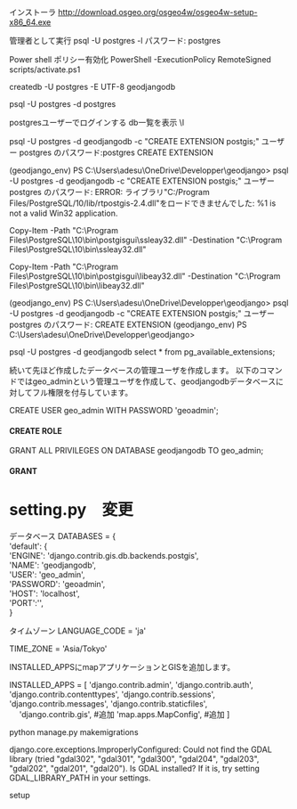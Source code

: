 インストーラ
http://download.osgeo.org/osgeo4w/osgeo4w-setup-x86_64.exe


管理者として実行
psql -U postgres -l
パスワード: postgres

Power shell ポリシー有効化
PowerShell -ExecutionPolicy RemoteSigned  scripts/activate.ps1


createdb -U postgres -E UTF-8 geodjangodb



psql -U postgres -d postgres

postgresユーザーでログインする
db一覧を表示
\l







psql -U postgres -d geodjangodb -c "CREATE EXTENSION postgis;"
ユーザー postgres のパスワード:postgres
CREATE EXTENSION


(geodjango_env) PS C:\Users\adesu\OneDrive\Developper\geodjango> psql -U postgres -d geodjangodb -c "CREATE EXTENSION postgis;"
ユーザー postgres のパスワード:
ERROR:  ライブラリ"C:/Program Files/PostgreSQL/10/lib/rtpostgis-2.4.dll"をロードできませんでした: %1 is not a valid Win32 application.

<!-- エラー対処 -->
<!-- https://stackoverflow.com/questions/57510486/error-adding-postgis-extension-to-postgresql-win10 -->

Copy-Item -Path "C:\Program Files\PostgreSQL\10\bin\postgisgui\ssleay32.dll" -Destination "C:\Program Files\PostgreSQL\10\bin\ssleay32.dll"

Copy-Item -Path "C:\Program Files\PostgreSQL\10\bin\postgisgui\libeay32.dll" -Destination "C:\Program Files\PostgreSQL\10\bin\libeay32.dll"

(geodjango_env) PS C:\Users\adesu\OneDrive\Developper\geodjango> psql -U postgres -d geodjangodb -c "CREATE EXTENSION postgis;"
ユーザー postgres のパスワード:
CREATE EXTENSION
(geodjango_env) PS C:\Users\adesu\OneDrive\Developper\geodjango>

<!-- エクステンションの生成確認 -->
psql -U postgres -d geodjangodb
select * from pg_available_extensions;

 <!-- pointcloud                   | 1.1.0           |                   | data type for lidar point clouds
 pointcloud_postgis           | 1.0             |                   | integration for pointcloud LIDAR data and PostGIS geometry data
 postgis                      | 2.4.4           | 2.4.4             | PostGIS geometry, geography, and raster spatial types and functions
 postgis_sfcgal               | 2.4.4           |                   | PostGIS SFCGAL functions
 postgis_tiger_geocoder       | 2.4.4           |                   | PostGIS tiger geocoder and reverse geocoder
 postgis_topology             | 2.4.4           |                   | PostGIS topology spatial types and functions
 postgres_fdw                 | 1.0             |                   | foreign-data wrapper for remote PostgreSQL servers
 refint                       | 1.0             |                   | functions for implementing referential integrity (obsolete)
 seg                          | 1.1             |                   | data type for representing line segments or floating-point intervals
 sslinfo                      | 1.2             |                   | information about SSL certificates
 tablefunc                    | 1.0             |                   | functions that manipulate whole tables, including crosstab
 tcn                          | 1.0             |                   | Triggered change notifications
 test_ext1                    | 1.0             |                   | Test extension 1
-- More  -- -->



続いて先ほど作成したデータベースの管理ユーザを作成します。
以下のコマンドではgeo_adminという管理ユーザを作成して、geodjangodbデータベースに対してフル権限を付与しています。

CREATE USER geo_admin WITH PASSWORD 'geoadmin';
#### CREATE ROLE
GRANT ALL PRIVILEGES ON DATABASE geodjangodb TO geo_admin;
#### GRANT


# setting.py　変更

データベース
DATABASES = {		
    'default': {		
        'ENGINE': 'django.contrib.gis.db.backends.postgis',		
        'NAME': 'geodjangodb',		
        'USER': 'geo_admin',		
        'PASSWORD': 'geoadmin',		
        'HOST': 'localhost',		
        'PORT':'',		
    }		

タイムゾーン
LANGUAGE_CODE = 'ja'

TIME_ZONE = 'Asia/Tokyo'


INSTALLED_APPSにmapアプリケーションとGISを追加します。

INSTALLED_APPS = [
    'django.contrib.admin',
    'django.contrib.auth',
    'django.contrib.contenttypes',
    'django.contrib.sessions',
    'django.contrib.messages',
    'django.contrib.staticfiles',
　  'django.contrib.gis',   #追加
    'map.apps.MapConfig',   #追加
]



python manage.py makemigrations

django.core.exceptions.ImproperlyConfigured: Could not find the GDAL library (tried "gdal302", "gdal301", "gdal300", "gdal204", "gdal203", "gdal202", "gdal201", "gdal20"). Is GDAL installed? If it is, try setting GDAL_LIBRARY_PATH in your settings.



setup